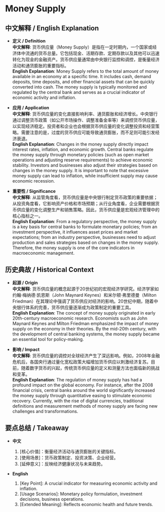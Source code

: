# Money Supply

## 中文解释 / English Explanation

* **定义 / Definition**  
  **中文解释**: 货币供应量（Money Supply）是指在一定时期内，一个国家或经济体中流通的货币总量。它包括现金、活期存款、定期存款以及其他可以迅速转化为现金的金融资产。货币供应量通常由中央银行监控和调控，是衡量经济活动和通货膨胀的重要指标。  
  **English Explanation**: Money Supply refers to the total amount of money available in an economy at a specific time. It includes cash, demand deposits, time deposits, and other financial assets that can be quickly converted into cash. The money supply is typically monitored and regulated by the central bank and serves as a crucial indicator of economic activity and inflation.

* **应用 / Application**  
  **中文解释**: 货币供应量的变化直接影响利率、通货膨胀和经济增长。中央银行通过调整货币政策（如公开市场操作、调整准备金率等）来调控货币供应量，以实现经济稳定。投资者和企业也会根据货币供应量的变化调整投资和经营策略。需要注意的是，过度的货币供应可能导致通货膨胀，而不足则可能引发经济衰退。  
  **English Explanation**: Changes in the money supply directly impact interest rates, inflation, and economic growth. Central banks regulate the money supply through monetary policies (such as open market operations and adjusting reserve requirements) to achieve economic stability. Investors and businesses also adjust their strategies based on changes in the money supply. It is important to note that excessive money supply can lead to inflation, while insufficient supply may cause economic recession.

* **重要性 / Significance**  
  **中文解释**: 从监管角度看，货币供应量是中央银行制定货币政策的重要依据；从投资角度看，它影响资产价格和市场预期；从行业角度看，企业需要根据货币供应量的变化调整生产和销售策略。因此，货币供应量是宏观经济管理中的核心指标之一。  
  **English Explanation**: From a regulatory perspective, the money supply is a key basis for central banks to formulate monetary policies; from an investment perspective, it influences asset prices and market expectations; from an industry perspective, businesses need to adjust production and sales strategies based on changes in the money supply. Therefore, the money supply is one of the core indicators in macroeconomic management.

## 历史典故 / Historical Context

* **起源 / Origin**  
  **中文解释**: 货币供应量的概念起源于20世纪初的宏观经济学研究。经济学家如约翰·梅纳德·凯恩斯（John Maynard Keynes）和米尔顿·弗里德曼（Milton Friedman）在其理论中强调了货币供应对经济的影响。20世纪中期，随着中央银行体系的完善，货币供应量逐渐成为政策制定的重要工具。  
  **English Explanation**: The concept of money supply originated in early 20th-century macroeconomic research. Economists such as John Maynard Keynes and Milton Friedman emphasized the impact of money supply on the economy in their theories. By the mid-20th century, with the development of central banking systems, the money supply became an essential tool for policy-making.

* **影响 / Impact**  
  **中文解释**: 货币供应量的调控对全球经济产生了深远影响。例如，2008年金融危机后，各国央行通过量化宽松政策大幅增加货币供应以刺激经济复苏。目前，随着数字货币的兴起，传统货币供应量的定义和测量方法也面临新的挑战和变革。  
  **English Explanation**: The regulation of money supply has had a profound impact on the global economy. For instance, after the 2008 financial crisis, central banks around the world significantly increased the money supply through quantitative easing to stimulate economic recovery. Currently, with the rise of digital currencies, traditional definitions and measurement methods of money supply are facing new challenges and transformations.

## 要点总结 / Takeaway

* **中文**  
  1. [核心价值]：衡量经济活动与通货膨胀的关键指标。
  2. [使用场景]：货币政策制定、投资决策、企业经营。
  3. [延伸意义]：反映经济健康状况与未来趋势。

* **English**  
  1. [Key Point]: A crucial indicator for measuring economic activity and inflation.
  2. [Usage Scenarios]: Monetary policy formulation, investment decisions, business operations.
  3. [Extended Meaning]: Reflects economic health and future trends.